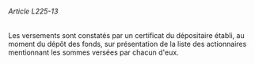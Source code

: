 ###### Article L225-13

Les versements sont constatés par un certificat du dépositaire établi, au moment du dépôt des fonds, sur présentation de la liste des actionnaires mentionnant les sommes versées par chacun d'eux.

